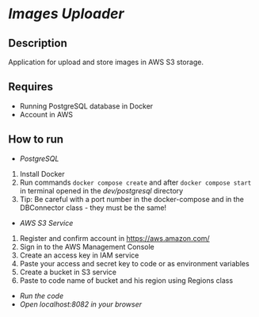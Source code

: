 # *Images Uploader*
## Description
Application for upload and store images in AWS S3 storage.
## Requires
- Running PostgreSQL database in Docker
- Account in AWS
## How to run
- *PostgreSQL*
1. Install Docker
2. Run commands ```docker compose create``` and after ```docker compose start```  in terminal opened in the _dev/postgresql_ directory
3. Tip: Be careful with a port number in the docker-compose and in the DBConnector class - they must be the same!
- *AWS S3 Service*
1. Register and confirm account in https://aws.amazon.com/
2. Sign in to the AWS Management Console
3. Create an access key in IAM service
4. Paste your access and secret key to code or as environment variables
5. Create a bucket in S3 service
6. Paste to code name of bucket and his region using Regions class
- *Run the code*
- *Open localhost:8082 in your browser*
